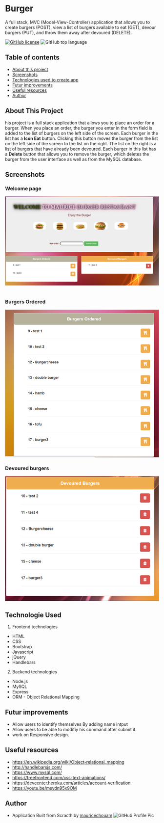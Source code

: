 #  Burger
<p>A full stack, MVC (Model-View-Controller) application that allows you to create burgers (POST), view a list of burgers available to eat (GET), devour burgers (PUT), and throw them away after devoured (DELETE).</p>

[![GitHub license](https://img.shields.io/badge/licence-BSD3.0-green)](https://github.com/mauricechouam/Burger)
![GitHub top language](https://img.shields.io/github/languages/top/mauricechouam/Burger)

## Table of contents ##
  * [About this project](#about-this-project)
  * [Screenshots](#screenshots)
  * [Technologies used to create app](#technologies-used)
  * [Futur improvements](#Futur-improvements)
  * [Useful resources](#Useful-resources)
  * [Author](#Author)

  ## About This Project
  his project is a full stack application that allows you to place an order for a burger. When you place an order, the burger you enter in the form field is added to the list of burgers on the left side of the screen. Each burger in the list has a <b>Icon Eat</b> button. Clicking this button moves the burger from the list on the left side of the screen to the list on the right. The list on the right is a list of burgers that have already been devoured. Each burger in this list has a <b>Delete</b> button that allows you to remove the burger, which deletes the burger from the user interface as well as from the MySQL database.

## Screenshots

### Welcome page
<img src="https://github.com/mauricechouam/Burger/blob/master/public/assets/img/img1.png">
<br>
<br>

### Burgers Ordered
<img src="https://github.com/mauricechouam/Burger/blob/master/public/assets/img/img2.png">

### Devoured burgers
<img src="https://github.com/mauricechouam/Burger/blob/master/public/assets/img/img3.png">

## Technologie Used

1. Frontend technologies
* HTML
* CSS
* Bootstrap 
* Javascript
* jQuery 
* Handlebars 

2. Backend technologies
* Node.js 
* MySQL 
* Express 
* ORM - Object Relational Mapping 

## Futur improvements
* Allow users to identify themselves By adding name intput 
* Allow users to be able to modifiy his command after submit it.
* work on Responsive design.

## Useful resources
* https://en.wikipedia.org/wiki/Object-relational_mapping
* http://handlebarsjs.com/
* https://www.mysql.com/
* https://freefrontend.com/css-text-animations/
* https://devcenter.heroku.com/articles/account-verification
* https://youtu.be/msvdn95x9OM

## Author
* Application Built from Scracth by 
   [mauricechouam](https://github.com/mauricechouam)
  <img src="https://github.com/mauricechouam.png" alt="GitHub Profile Pic" width="150" height="150">
  